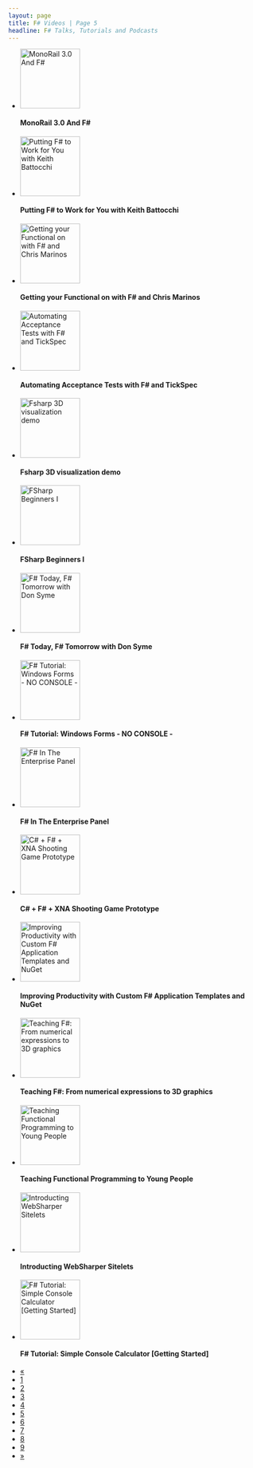 ```yaml
---
layout: page
title: F# Videos | Page 5
headline: F# Talks, Tutorials and Podcasts
---
```


<div class='row-fluid'><ul class='thumbnails'><li class='span4'><div class='thumbnail'; style='border: none;'><a href='http://vimeo.com/46710752'><img src='http://b.vimeocdn.com/ts/325/387/325387120_295.jpg' alt='MonoRail 3.0 And F#' style='height: 120px;'/></a><h4>MonoRail 3.0 And F#</h4></div></li><li class='span4'><div class='thumbnail'; style='border: none;'><a href='http://vimeo.com/26696135'><img src='http://b.vimeocdn.com/ts/176/563/176563639_295.jpg' alt='Putting F# to Work for You with Keith Battocchi' style='height: 120px;'/></a><h4>Putting F# to Work for You with Keith Battocchi</h4></div></li><li class='span4'><div class='thumbnail'; style='border: none;'><a href='http://vimeo.com/25266066'><img src='http://b.vimeocdn.com/ts/166/249/166249180_295.jpg' alt='Getting your Functional on with F# and Chris Marinos' style='height: 120px;'/></a><h4>Getting your Functional on with F# and Chris Marinos</h4></div></li></ul></div>
<div class='row-fluid'><ul class='thumbnails'><li class='span4'><div class='thumbnail'; style='border: none;'><a href='http://vimeo.com/46302713'><img src='http://b.vimeocdn.com/ts/322/381/322381694_295.jpg' alt='Automating Acceptance Tests with F# and TickSpec' style='height: 120px;'/></a><h4>Automating Acceptance Tests with F# and TickSpec</h4></div></li><li class='span4'><div class='thumbnail'; style='border: none;'><a href='http://www.youtube.com/watch?v=5PdYmhS48NE'><img src='http://i2.ytimg.com/vi/5PdYmhS48NE/mqdefault.jpg' alt='Fsharp 3D visualization demo' style='height: 120px;'/></a><h4>Fsharp 3D visualization demo</h4></div></li><li class='span4'><div class='thumbnail'; style='border: none;'><a href='http://www.youtube.com/watch?v=rZ2AXFhnfoM'><img src='http://i3.ytimg.com/vi/rZ2AXFhnfoM/mqdefault.jpg' alt='FSharp Beginners I' style='height: 120px;'/></a><h4>FSharp Beginners I</h4></div></li></ul></div>
<div class='row-fluid'><ul class='thumbnails'><li class='span4'><div class='thumbnail'; style='border: none;'><a href='http://vimeo.com/25278085'><img src='http://b.vimeocdn.com/ts/166/343/166343763_295.jpg' alt='F# Today, F# Tomorrow with Don Syme' style='height: 120px;'/></a><h4>F# Today, F# Tomorrow with Don Syme</h4></div></li><li class='span4'><div class='thumbnail'; style='border: none;'><a href='http://www.youtube.com/watch?v=4YO7HD-UJPw'><img src='http://i1.ytimg.com/vi/4YO7HD-UJPw/mqdefault.jpg' alt='F# Tutorial: Windows Forms - NO CONSOLE -' style='height: 120px;'/></a><h4>F# Tutorial: Windows Forms - NO CONSOLE -</h4></div></li><li class='span4'><div class='thumbnail'; style='border: none;'><a href='http://vimeo.com/46300386'><img src='http://b.vimeocdn.com/ts/322/363/322363849_295.jpg' alt='F# In The Enterprise Panel' style='height: 120px;'/></a><h4>F# In The Enterprise Panel</h4></div></li></ul></div>
<div class='row-fluid'><ul class='thumbnails'><li class='span4'><div class='thumbnail'; style='border: none;'><a href='http://www.youtube.com/watch?v=tUuh_e_oQj4'><img src='http://i1.ytimg.com/vi/tUuh_e_oQj4/mqdefault.jpg' alt='C# + F# + XNA Shooting Game Prototype' style='height: 120px;'/></a><h4>C# + F# + XNA Shooting Game Prototype</h4></div></li><li class='span4'><div class='thumbnail'; style='border: none;'><a href='http://vimeo.com/47218895'><img src='http://b.vimeocdn.com/ts/328/737/328737065_295.jpg' alt='Improving Productivity with Custom F# Application Templates and NuGet' style='height: 120px;'/></a><h4>Improving Productivity with Custom F# Application Templates and NuGet</h4></div></li><li class='span4'><div class='thumbnail'; style='border: none;'><a href='http://vimeo.com/47219139'><img src='http://b.vimeocdn.com/ts/328/738/328738808_295.jpg' alt='Teaching F#: From numerical expressions to 3D graphics' style='height: 120px;'/></a><h4>Teaching F#: From numerical expressions to 3D graphics</h4></div></li></ul></div>
<div class='row-fluid'><ul class='thumbnails'><li class='span4'><div class='thumbnail'; style='border: none;'><a href='http://vimeo.com/47219268'><img src='http://b.vimeocdn.com/ts/328/739/328739970_295.jpg' alt='Teaching Functional Programming to Young People' style='height: 120px;'/></a><h4>Teaching Functional Programming to Young People</h4></div></li><li class='span4'><div class='thumbnail'; style='border: none;'><a href='http://vimeo.com/47219370'><img src='http://b.vimeocdn.com/ts/328/740/328740854_295.jpg' alt='Introducting WebSharper Sitelets' style='height: 120px;'/></a><h4>Introducting WebSharper Sitelets</h4></div></li><li class='span4'><div class='thumbnail'; style='border: none;'><a href='http://www.youtube.com/watch?v=TKvEHTomnsY'><img src='http://i1.ytimg.com/vi/TKvEHTomnsY/mqdefault.jpg' alt='F# Tutorial: Simple Console Calculator [Getting Started]' style='height: 120px;'/></a><h4>F# Tutorial: Simple Console Calculator [Getting Started]</h4></div></li></ul></div><div class='pagination pagination-centered'><ul><li><a href='4'>«</a></li><li><a href='1'>1<li><a href='2'>2<li><a href='3'>3<li><a href='4'>4<li class='active'><a href='5'>5<li><a href='6'>6<li><a href='7'>7<li><a href='8'>8<li><a href='9'>9<li><a href='6'>»</a></li></ul></div>
